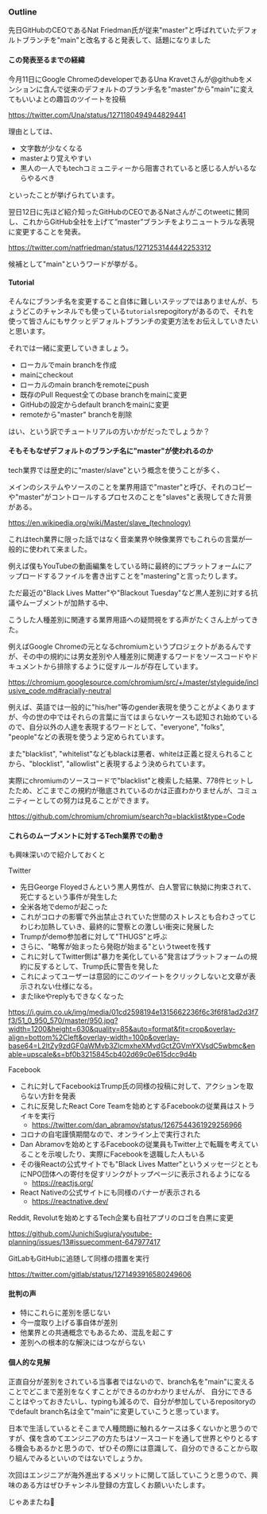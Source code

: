 ### Outline

先日GitHubのCEOであるNat Friedman氏が従来"master"と呼ばれていたデフォルトブランチを"main"と改名すると発表して、話題になりました

#### この発表至るまでの経緯

今月11日にGoogle ChromeのdeveloperであるUna Kravetさんが@githubをメンションに含んで従来のデフォルトのブランチ名を"master"から"main"に変えてもいいよとの趣旨のツイートを投稿

https://twitter.com/Una/status/1271180494944829441

理由としては、

- 文字数が少なくなる
- masterより覚えやすい
- 黒人の一人でもtechコミュニティーから阻害されていると感じる人がいるならやるべき

といったことが挙げられています。

翌日12日に先ほど紹介知ったGitHubのCEOであるNatさんがこのtweetに賛同し、これからGitHub全社を上げて”master”ブランチをよりニュートラルな表現に変更することを発表。

https://twitter.com/natfriedman/status/1271253144442253312

候補として"main"というワードが挙がる。

#### Tutorial

そんなにブランチ名を変更すること自体に難しいステップではありませんが、ちょうどこのチャンネルでも使っている`tutorials`repogitoryがあるので、それを使って皆さんにもサクッとデフォルトブランチの変更方法をお伝えしていきたいと思います。

それでは一緒に変更していきましょう。

- ローカルでmain branchを作成
- mainにcheckout
- ローカルのmain branchをremoteにpush
- 既存のPull Request全てのbase branchをmainに変更
- GitHubの設定からdefault branchをmainに変更
- remoteから"master" branchを削除

はい、という訳でチュートリアルの方いかがだったでしょうか？

#### そもそもなぜデフォルトのブランチ名に"master"が使われるのか

tech業界では歴史的に"master/slave"という概念を使うことが多く、

メインのシステムやソースのことを業界用語で"master"と呼び、それのコピーや"master"がコントロールするプロセスのことを"slaves"と表現してきた背景がある。

https://en.wikipedia.org/wiki/Master/slave_(technology)

これはtech業界に限った話ではなく音楽業界や映像業界でもこれらの言葉が一般的に使われて来ました。

例えば僕もYouTubeの動画編集をしている時に最終的にプラットフォームにアップロードするファイルを書き出すことを"mastering"と言ったりします。

ただ最近の"Black Lives Matter"や"Blackout Tuesday"など黒人差別に対する抗議やムーブメントが加熱する中、

こうした人種差別に関連する業界用語への疑問視をする声がたくさん上がってきた。

例えばGoogle Chromeの元となるchromiumというプロジェクトがあるんですが、その中の規約には男女差別や人種差別に関連するワードをソースコードやドキュメントから排除するように促すルールが存在しています。

https://chromium.googlesource.com/chromium/src/+/master/styleguide/inclusive_code.md#racially-neutral

例えば、英語では一般的に"his/her"等のgender表現を使うことがよくありますが、今の世の中ではそれらの言葉に当てはまらないケースも認知され始めているので、自分以外の人達を表現するワードとして、"everyone", "folks", "people"などの表現を使うよう定められています。

<!-- ”男女”と表現した場合も男性を表す言葉が女性の前に来ていることから推奨されていません。 -->

また"blacklist", "whitelist"などもblackは悪者、whiteは正義と捉えられることから、"blocklist", "allowlist"と表現するよう決められています。

実際にchromiumのソースコードで"blacklist"と検索した結果、778件ヒットしたため、どこまでこの規約が徹底されているのかは正直わかりませんが、コミュニティーとしての努力は見ることができます。

https://github.com/chromium/chromium/search?q=blacklist&type=Code

#### これらのムーブメントに対するTech業界での動き

も興味深いので紹介しておくと

Twitter

- 先日George Floyedさんという黒人男性が、白人警官に執拗に拘束されて、死亡するという事件が発生した
- 全米各地でdemoが起こった
- これがコロナの影響で外出禁止されていた世間のストレスとも合わさってじわじわ加熱していき、最終的に警察との激しい衝突に発展した
- Trumpがdemo参加者に対して"THUGS"と呼ぶ
- さらに、"略奪が始まったら発砲が始まる"というtweetを残す
- これに対してTwitter側は"暴力を美化している"発言はプラットフォームの規約に反するとして、Trump氏に警告を発した
- これによってユーザーは意図的にこのツイートをクリックしないと文章が表示されない仕様になる。
- またlikeやreplyもできなくなった

https://i.guim.co.uk/img/media/01cd2598194e1315662236f6c3f6f81ad2d3f7f3/51_0_950_570/master/950.jpg?width=1200&height=630&quality=85&auto=format&fit=crop&overlay-align=bottom%2Cleft&overlay-width=100p&overlay-base64=L2ltZy9zdGF0aWMvb3ZlcmxheXMvdGctZGVmYXVsdC5wbmc&enable=upscale&s=bf0b3215845cb402d69c0e615dcc9d4b

Facebook

- これに対してFacebookはTrump氏の同様の投稿に対して、アクションを取らない方針を発表
- これに反発したReact Core Teamを始めとするFacebookの従業員はストライキを実行
  - https://twitter.com/dan_abramov/status/1267544361929256966
- コロナの自宅謹慎期間なので、オンライン上で実行された
- Dan Abramovを始めとするFacebookの従業員もTwitter上で転職を考えていることを示唆したり、実際にFacebookを退職した人もいる
- その後Reactの公式サイトでも"Black Lives Matter"というメッセージとともにNPO団体への寄付を促すリンクがトップページに表示されるようになる
  - https://reactjs.org/
- React Nativeの公式サイトにも同様のバナーが表示される
  - https://reactnative.dev/

Reddit, Revolutを始めとするTech企業も自社アプリのロゴを白黒に変更

https://github.com/JunichiSugiura/youtube-planning/issues/13#issuecomment-647977417

GitLabもGitHubに追随して同様の措置を実行

https://twitter.com/gitlab/status/1271493916580249606

#### 批判の声

- 特にこれらに差別を感じない
- 今一度取り上げる事自体が差別
- 他業界との共通概念でもあるため、混乱を起こす
- 差別への根本的な解決にはつながらない

#### 個人的な見解

正直自分が差別をされている当事者ではないので、branch名を"main"に変えることでどこまで差別をなくすことができるのかわかりませんが、
自分にできることはやっておきたいし、typingも減るので、自分が参加しているrepositoryのでdefault branch名は全て"main"に変更していこうと思っています。

日本で生活しているとそこまで人種問題に触れるケースは多くないかと思うのですが、僕を含めてエンジニアの方たちはソースコードを通して世界とやりとるする機会もあるかと思うので、ぜひその際には意識して、自分のできることから取り組んでみるといいのではないでしょうか。

次回はエンジニアが海外進出するメリットに関して話していこうと思うので、興味のある方はぜひチャンネル登録の方宜しくお願いいたします。

じゃあまたね👋
